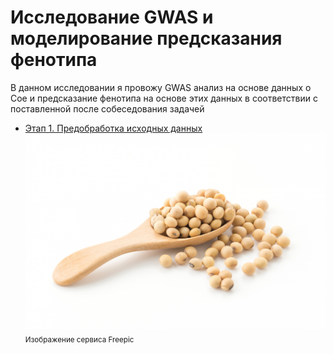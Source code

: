 # Исследование GWAS и моделирование предсказания фенотипа
В данном исследовании я провожу GWAS анализ на основе данных о Сое и предсказание фенотипа на основе этих данных в соответствии с поставленной после собеседования задачей

- [Этап 1. Предобработка исходных данных](https://github.com/borisshilov/forPlstTest/blob/main/preprocessing.md)
![Glycine max](https://github.com/borisshilov/forPlstTest/blob/main/224.jpg)
<sub>Изображение сервиса Freepic</sub>
